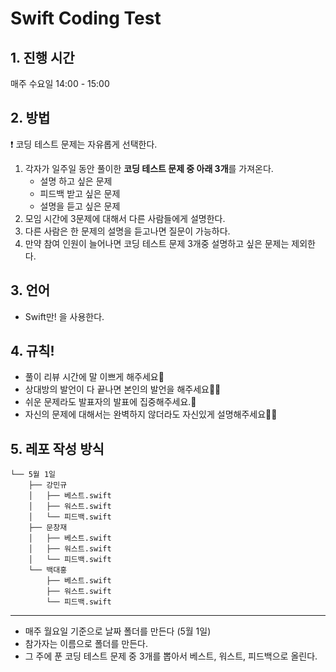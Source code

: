 # Swift Coding Test

## 1. 진행 시간

매주 수요일 14:00 - 15:00

## 2. 방법

<aside>
❗ 코딩 테스트 문제는 자유롭게 선택한다.

</aside>

1. 각자가 일주일 동안 풀이한 **코딩 테스트 문제 중 아래 3개**를 가져온다.
    - 설명 하고 싶은 문제
    - 피드백 받고 싶은 문제
    - 설명을 듣고 싶은 문제
2. 모임 시간에 3문제에 대해서 다른 사람들에게 설명한다.
3. 다른 사람은 한 문제의 설명을 듣고나면 질문이 가능하다.
4. 만약 참여 인원이 늘어나면 코딩 테스트 문제 3개중 설명하고 싶은 문제는 제외한다.

## 3. 언어

- Swift만! 을 사용한다.

## 4. 규칙!

- 풀이 리뷰 시간에 말 이쁘게 해주세요🌻
- 상대방의 발언이 다 끝나면 본인의 발언을 해주세요🙅‍♀️
- 쉬운 문제라도 발표자의 발표에 집중해주세요.🤩
- 자신의 문제에 대해서는 완벽하지 않더라도 자신있게 설명해주세요🫣👊

## 5. 레포 작성 방식

```
└── 5월 1일
    ├── 강민규
    │   ├── 베스트.swift
    │   ├── 워스트.swift
    │   └── 피드백.swift
    ├── 문창재
    │   ├── 베스트.swift
    │   ├── 워스트.swift
    │   └── 피드백.swift
    └── 백대홍
        ├── 베스트.swift
        ├── 워스트.swift
        └── 피드백.swift
```

---

- 매주 월요일 기준으로 날짜 폴더를 만든다 (5월 1일)
- 참가자는 이름으로 폴더를 만든다.
- 그 주에 푼 코딩 테스트 문제 중 3개를 뽑아서 베스트, 워스트, 피드백으로 올린다.
